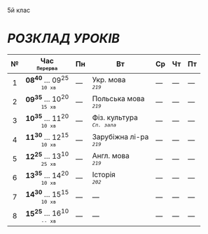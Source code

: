 5й клас

# *РОЗКЛАД УРОКІВ*

| № | Час <br><sup>`Перерва`</sup> | Пн | Вт | Ср | Чт | Пт |
|:---:|:---:|---|---|---|---|---|
| 1 | **08<sup>40</sup>** … 09<sup>25</sup> <br><sup>` 10 хв`</sup> | — | Укр. мова <br>*<sup>`219`</sup>* | — | — | — |
| 2 | **09<sup>35</sup>** … 10<sup>20</sup> <br><sup>` 15 хв`</sup> | — | Польська мова <br>*<sup>`219`</sup>* | — | — | — |
| 3 | **10<sup>35</sup>** … 11<sup>20</sup> <br><sup>` 10 хв`</sup> | — | Фіз. культура <br>*<sup>`Сп. зала`</sup>* | — | — | — |
| 4 | **11<sup>30</sup>** … 12<sup>15</sup> <br><sup>` 10 хв`</sup> | — | Зарубіжна лі-ра <br>*<sup>`219`</sup>* | — | — | — |
| 5 | **12<sup>25</sup>** … 13<sup>10</sup> <br><sup>` 25 хв`</sup> | — | Англ. мова <br>*<sup>`219`</sup>* | — | — | — |
| 6 | **13<sup>35</sup>** … 14<sup>20</sup> <br><sup>` 10 хв`</sup> | — | Історія <br>*<sup>`202`</sup>* | — | — | — |
| 7 | **14<sup>30</sup>** … 15<sup>15</sup> <br><sup>` 10 хв`</sup> | — | — | — | — | — |
| 8 | **15<sup>25</sup>** … 16<sup>10</sup> <br><sup>` -- хв`</sup> | — | — | — | — | — |
